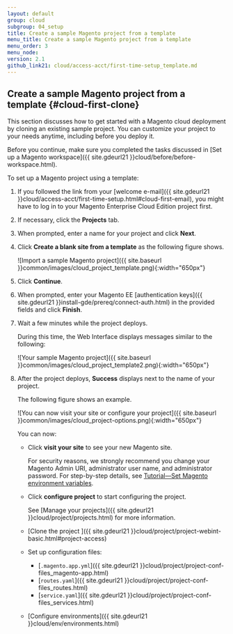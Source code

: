 ```yaml
---
layout: default
group: cloud
subgroup: 04_setup
title: Create a sample Magento project from a template
menu_title: Create a sample Magento project from a template
menu_order: 3
menu_node: 
version: 2.1
github_link21: cloud/access-acct/first-time-setup_template.md
---
```


## Create a sample Magento project from a template {#cloud-first-clone}
This section discusses how to get started with a Magento cloud deployment by cloning an existing sample project. You can customize your project to your needs anytime, including before you deploy it.

Before you continue, make sure you completed the tasks discussed in [Set up a Magento workspace]({{ site.gdeurl21 }}cloud/before/before-workspace.html).

To set up a Magento project using a template:

1.	If you followed the link from your [welcome e-mail]({{ site.gdeurl21 }}cloud/access-acct/first-time-setup.html#cloud-first-email), you might have to log in to your Magento Enterprise Cloud Edition project first.
2.	If necessary, click the **Projects** tab.
2.	When prompted, enter a name for your project and click **Next**.
3.	Click **Create a blank site from a template** as the following figure shows.

	![Import a sample Magento project]({{ site.baseurl }}common/images/cloud_project_template.png){:width="650px"}
4.	Click **Continue**.
5.	When prompted, enter your Magento EE [authentication keys]({{ site.gdeurl21 }}install-gde/prereq/connect-auth.html) in the provided fields and click **Finish**.
6.	Wait a few minutes while the project deploys.

	During this time, the Web Interface displays messages similar to the following:

	![Your sample Magento project]({{ site.baseurl }}common/images/cloud_project_template2.png){:width="650px"}
7.	After the project deploys, **Success** displays next to the name of your project.

	The following figure shows an example. 

	![You can now visit your site or configure your project]({{ site.baseurl }}common/images/cloud_project-options.png){:width="650px"}
	
	You can now:

	*	Click **visit your site** to see your new Magento site.

		<div class="bs-callout bs-callout-warning">
    		<p>For security reasons, we strongly recommend you change your Magento Admin URI, administrator user name, and administrator password. For step-by-step details, see <a href="{{ site.gdeurl21 }}cloud/env/environment-tutorial-set-mage-vars.html">Tutorial&mdash;Set Magento environment variables</a>.</p>
		</div>

	*	Click **configure project** to start configuring the project.

		See [Manage your projects]({{ site.gdeurl21 }}cloud/project/projects.html) for more information.
	*	[Clone the project ]({{ site.gdeurl21 }}cloud/project/project-webint-basic.html#project-access)
	*	Set up configuration files:

		*	[`.magento.app.yml`]({{ site.gdeurl21 }}cloud/project/project-conf-files_magento-app.html)
		*	[`routes.yaml`]({{ site.gdeurl21 }}cloud/project/project-conf-files_routes.html)
		*	[`service.yaml`]({{ site.gdeurl21 }}cloud/project/project-conf-files_services.html)
	*	[Configure environments]({{ site.gdeurl21 }}cloud/env/environments.html)


